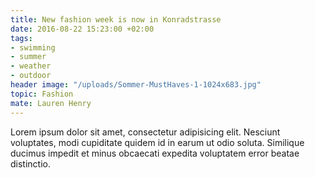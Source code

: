 ```yaml
---
title: New fashion week is now in Konradstrasse
date: 2016-08-22 15:23:00 +02:00
tags:
- swimming
- summer
- weather
- outdoor
header image: "/uploads/Sommer-MustHaves-1-1024x683.jpg"
topic: Fashion
mate: Lauren Henry
---
```


Lorem ipsum dolor sit amet, consectetur adipisicing elit. Nesciunt voluptates, modi cupiditate quidem id in earum ut odio soluta. Similique ducimus impedit et minus obcaecati expedita voluptatem error beatae distinctio.

